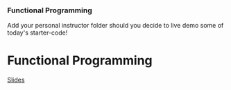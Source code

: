 ### Functional Programming

Add your personal instructor folder should you decide to live demo some of today's starter-code!

# Functional Programming
[Slides](https://www.icloud.com/keynote/0008gukr3pj2ZZ7pGb1bZudeQ#Code_301_-_Class_7)
